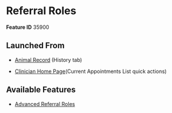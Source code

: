 # Referral Roles

**Feature ID** 35900

## Launched From

- [Animal Record](Animal%20Record.md) (History tab)

- [Clinician Home Page](Clinician%20Home%20Page.md)(Current Appointments List quick actions)

## Available Features

- [Advanced Referral Roles](Advanced%20Referral%20Roles.md)






































































